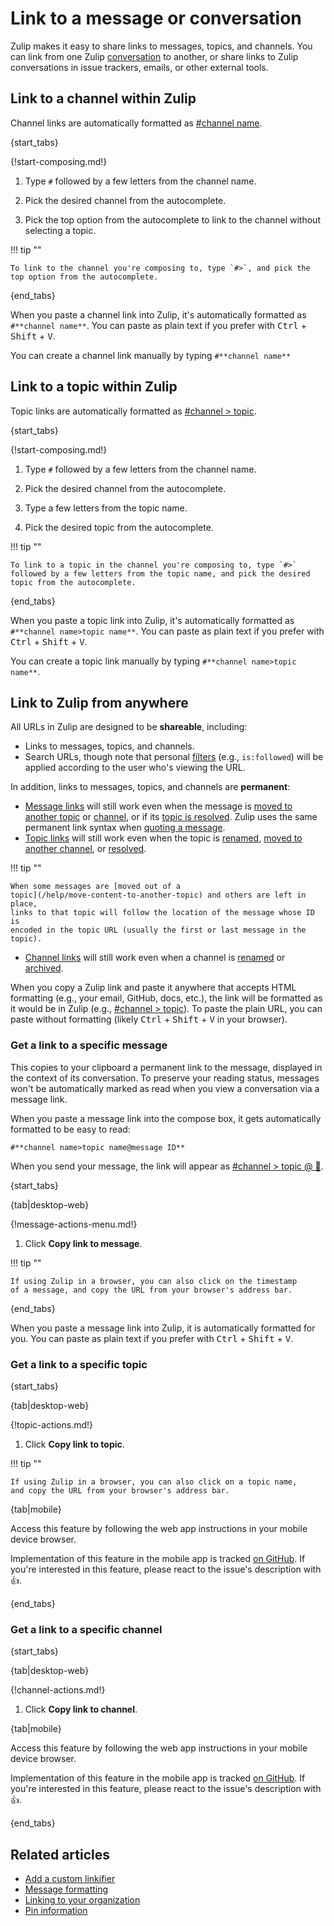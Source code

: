 # Link to a message or conversation

Zulip makes it easy to share links to messages, topics, and channels. You can
link from one Zulip [conversation](/help/reading-conversations) to another, or
share links to Zulip conversations in issue trackers, emails, or other external
tools.

## Link to a channel within Zulip

Channel links are automatically formatted as [#channel name](#link-to-a-channel-within-zulip).

{start_tabs}

{!start-composing.md!}

1. Type `#` followed by a few letters from the channel name.

1. Pick the desired channel from the autocomplete.

1. Pick the top option from the autocomplete to link to the channel without
   selecting a topic.

!!! tip ""

    To link to the channel you're composing to, type `#>`, and pick the
    top option from the autocomplete.

{end_tabs}

When you paste a channel link into Zulip, it's automatically formatted as
`#**channel name**`. You can paste as plain text if you prefer with <kbd
data-mac-following-key="⌥">Ctrl</kbd> + <kbd>Shift</kbd> + <kbd>V</kbd>.

You can create a channel link manually by typing `#**channel name**`

## Link to a topic within Zulip

Topic links are automatically formatted as [#channel > topic](#link-to-a-topic-within-zulip).

{start_tabs}

{!start-composing.md!}

1. Type `#` followed by a few letters from the channel name.

1. Pick the desired channel from the autocomplete.

1. Type a few letters from the topic name.

1. Pick the desired topic from the autocomplete.

!!! tip ""

    To link to a topic in the channel you're composing to, type `#>`
    followed by a few letters from the topic name, and pick the desired
    topic from the autocomplete.

{end_tabs}

When you paste a topic link into Zulip, it's automatically formatted as
`#**channel name>topic name**`. You can paste as plain text if you prefer with
<kbd data-mac-following-key="⌥">Ctrl</kbd> + <kbd>Shift</kbd> + <kbd>V</kbd>.

You can create a topic link manually by typing `#**channel name>topic name**`.

## Link to Zulip from anywhere

All URLs in Zulip are designed to be **shareable**, including:

- Links to messages, topics, and channels.
- Search URLs, though note that personal
  [filters](/help/search-for-messages#search-filters) (e.g., `is:followed`) will
  be applied according to the user who's viewing the URL.

In addition, links to messages, topics, and channels are **permanent**:

- [Message links](#get-a-link-to-a-specific-message) will still work even when
  the message is [moved to another topic](/help/move-content-to-another-topic)
  or [channel](/help/move-content-to-another-channel), or if its [topic is
  resolved](/help/resolve-a-topic). Zulip uses the same permanent link syntax
  when [quoting a message](/help/quote-or-forward-a-message).
- [Topic links](#get-a-link-to-a-specific-topic) will still work even when the
  topic is [renamed](/help/rename-a-topic), [moved to another
  channel](/help/move-content-to-another-channel), or
  [resolved](/help/resolve-a-topic).

!!! tip ""

    When some messages are [moved out of a
    topic](/help/move-content-to-another-topic) and others are left in place,
    links to that topic will follow the location of the message whose ID is
    encoded in the topic URL (usually the first or last message in the topic).

- [Channel links](#get-a-link-to-a-specific-channel) will still work even when a
  channel is [renamed](/help/rename-a-channel) or
  [archived](/help/archive-a-channel).

When you copy a Zulip link and paste it anywhere that accepts HTML
formatting (e.g., your email, GitHub, docs, etc.), the link will be
formatted as it would be in Zulip (e.g., [#channel > topic](/)). To paste the
plain URL, you can paste without formatting (likely <kbd>Ctrl</kbd> +
<kbd>Shift</kbd> + <kbd>V</kbd> in your browser).

### Get a link to a specific message

This copies to your clipboard a permanent link to the message, displayed in the
context of its conversation. To preserve your reading status, messages won't be
automatically marked as read when you view a conversation via a message link.

When you paste a message link into the compose box, it gets automatically
formatted to be easy to read:

```
#**channel name>topic name@message ID**
```

When you send your message, the link will appear as [#channel > topic @ 💬](/).

{start_tabs}

{tab|desktop-web}

{!message-actions-menu.md!}

1. Click **Copy link to message**.

!!! tip ""

    If using Zulip in a browser, you can also click on the timestamp
    of a message, and copy the URL from your browser's address bar.

{end_tabs}

When you paste a message link into Zulip, it is automatically
formatted for you. You can paste as plain text if you prefer with
<kbd data-mac-following-key="⌥">Ctrl</kbd> + <kbd>Shift</kbd> + <kbd>V</kbd>.

### Get a link to a specific topic

{start_tabs}

{tab|desktop-web}

{!topic-actions.md!}

1. Click **Copy link to topic**.

!!! tip ""

    If using Zulip in a browser, you can also click on a topic name,
    and copy the URL from your browser's address bar.

{tab|mobile}

Access this feature by following the web app instructions in your
mobile device browser.

Implementation of this feature in the mobile app is tracked [on
GitHub](https://github.com/zulip/zulip-flutter/issues/792). If
you're interested in this feature, please react to the issue's
description with 👍.

{end_tabs}

### Get a link to a specific channel

{start_tabs}

{tab|desktop-web}

{!channel-actions.md!}

1. Click **Copy link to channel**.

{tab|mobile}

Access this feature by following the web app instructions in your
mobile device browser.

Implementation of this feature in the mobile app is tracked [on
GitHub](https://github.com/zulip/zulip-flutter/issues/1227). If
you're interested in this feature, please react to the issue's
description with 👍.

{end_tabs}

## Related articles

* [Add a custom linkifier](/help/add-a-custom-linkifier)
* [Message formatting](/help/format-your-message-using-markdown)
* [Linking to your organization](/help/linking-to-zulip)
* [Pin information](/help/pin-information)
